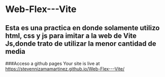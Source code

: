 # Web-Flex---Vite
## Esta es una practica en donde solamente utilizo html, css y js para imitar a la web de Vite Js,donde trato de utilizar la menor cantidad de media

###Acceso a github pages
Your site is live at https://stevennizamamartinez.github.io/Web-Flex---Vite/
